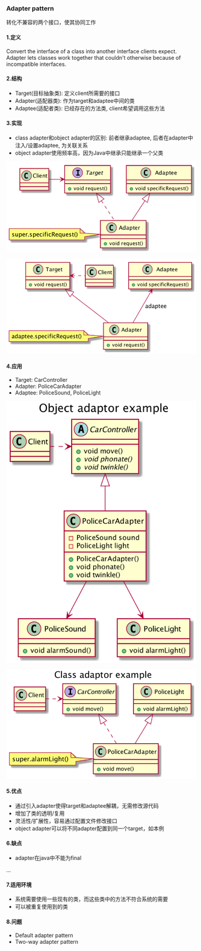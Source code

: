 ### Adapter pattern

转化不兼容的两个接口，使其协同工作

#### 1.定义
Convert the interface of a class into another interface clients expect. Adapter lets classes work together that 
couldn't otherwise  because of incompatible interfaces.

#### 2.结构

* Target(目标抽象类): 定义client所需要的接口
* Adapter(适配器类): 作为target和adaptee中间的类
* Adaptee(适配者类): 已经存在的方法类, client希望调用这些方法


#### 3.实现

* class adapter和object adapter的区别: 前者继承adaptee, 后者在adapter中注入/设置adaptee, 为关联关系
* object adapter使用频率高，因为Java中继承只能继承一个父类

![](https://raw.githubusercontent.com/nyannko/coder-notes/master/img/classadaptor.png)

![](https://raw.githubusercontent.com/nyannko/coder-notes/master/img/objectadaptor.png)


#### 4.应用
* Target: CarController
* Adapter: PoliceCarAdapter
* Adaptee: PoliceSound, PoliceLight

![](https://raw.githubusercontent.com/nyannko/coder-notes/master/img/carcontroller.png)

![](https://raw.githubusercontent.com/nyannko/coder-notes/master/img/carcontroller1.png)


#### 5.优点

* 通过引入adapter使得target和adaptee解耦，无需修改源代码
* 增加了类的透明/复用
* 灵活性/扩展性，容易通过配置文件修改接口
* object adapter可以将不同adapter配置到同一个target，如本例

#### 6.缺点

* adapter在java中不能为final

...

#### 7.适用环境

* 系统需要使用一些现有的类，而这些类中的方法不符合系统的需要
* 可以被重复使用到的类

#### 8.问题

* Default adapter pattern
* Two-way adapter pattern